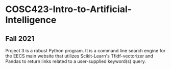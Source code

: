 # COSC423-Intro-to-Artificial-Intelligence
## Fall 2021
Project 3 is a robust Python program. It is a command line search engine for the EECS main website that utilizes Scikit-Learn's Tfidf-vectorizer and Pandas to return links related to a user-supplied keyword(s) query.
